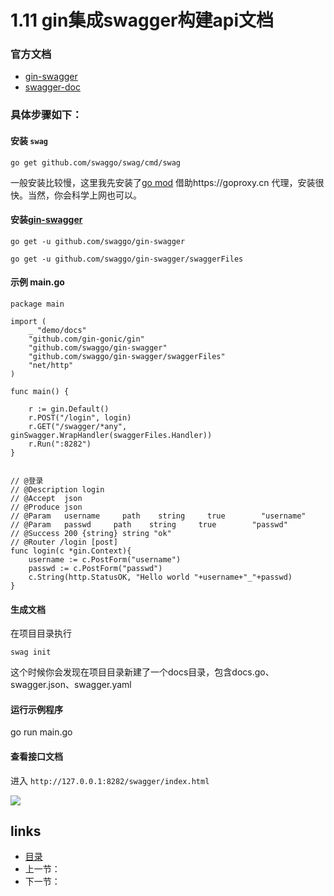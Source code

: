# 1.11 gin集成swagger构建api文档

### 官方文档

- [gin-swagger](https://github.com/swaggo/gin-swagger)
- [swagger-doc](https://swaggo.github.io/swaggo.io/declarative_comments_format/)

### 具体步骤如下：

#### 安装 `swag`

```
go get github.com/swaggo/swag/cmd/swag
```

一般安装比较慢，这里我先安装了[go mod](/zh/1.10.md) 借助https://goproxy.cn 代理，安装很快。当然，你会科学上网也可以。

#### 安装[gin-swagger](https://github.com/swaggo/gin-swagger)

```
go get -u github.com/swaggo/gin-swagger

go get -u github.com/swaggo/gin-swagger/swaggerFiles
```

#### 示例 main.go

```
package main

import (
	_ "demo/docs"
	"github.com/gin-gonic/gin"
	"github.com/swaggo/gin-swagger"
	"github.com/swaggo/gin-swagger/swaggerFiles"
	"net/http"
)

func main() {

	r := gin.Default()
	r.POST("/login", login)
	r.GET("/swagger/*any", ginSwagger.WrapHandler(swaggerFiles.Handler))
	r.Run(":8282")
}


// @登录
// @Description login
// @Accept  json
// @Produce json
// @Param   username     path    string     true        "username"
// @Param   passwd     path    string     true        "passwd"
// @Success 200 {string} string	"ok"
// @Router /login [post]
func login(c *gin.Context){
	username := c.PostForm("username")
	passwd := c.PostForm("passwd")
	c.String(http.StatusOK, "Hello world "+username+"_"+passwd)
}
```

#### 生成文档

在项目目录执行

```
swag init
```

这个时候你会发现在项目目录新建了一个docs目录，包含docs.go、swagger.json、swagger.yaml

#### 运行示例程序

go run main.go

#### 查看接口文档

进入 `http://127.0.0.1:8282/swagger/index.html` 

![](/images/1.11.png?raw=true)





## links

- [目录](/zh/preface.md)
- 上一节：
- 下一节：


